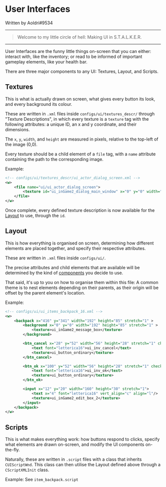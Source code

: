 # User Interfaces
Written by Aoldri#9534
___
> Welcome to my little circle of hell: Making UI in S.T.A.L.K.E.R.
___

User Interfaces are the funny little things on-screen that you can either: interact with, like the inventory; or read to be informed of important gameplay elements, like your health bar.

There are three major components to any UI: Textures, Layout, and Scripts.

## Textures
This is what is actually drawn on screen, what gives every button its look, and every background its colour.

These are written in `.xml` files inside `configs/ui/textures_descr/` through "Texture Descriptions", in which every texture is a `texture` tag with the following attributes: a unique ID, an x and y coordinate, and their dimensions.

The `x`, `y`, `width`, and `height` are measured in pixels, relative to the top-left of the image (0,0).

Every texture should be a child element of a `file` tag, with a `name` attribute containing the path to the corresponding image.

Example:
```xml
<!-- configs/ui/textures_descr/ui_actor_dialog_screen.xml -->
<w>
    <file name="ui/ui_actor_dialog_screen">
	    <texture id="ui_inGame2_dialog_main_window" x="0" y="0" width="634" height="760" />
    </file>
</w>

```

Once complete, every defined texture description is now available for the [Layout](#layout) to use, through the `id`.

## Layout

This is how everything is organised on screen, determining how different elements are placed together, and specify their respective attributes.

These are written in `.xml` files inside `configs/ui/`.

The precise attributes and child elements that are available will be determined by the kind of [components](ui_classes.md) you decide to use.

That said, it's up to you on how to organise them within this file: A common theme is to nest elements depending on their parents, as their origin will be offset by the parent element's location.

Example:
```xml
<!-- configs/ui/ui_items_backpack_16.xml -->
<w>
	<backpack x="416" y="341" width="192" height="85" stretch="1" >
		<background x="0" y="0" width="192" height="85" stretch="1" >
			<texture>ui_inGame2_message_box</texture>
		</background>

		<btn_cancel x="28" y="52" width="56" height="28" stretch="1" check_mode="0">
			<text font="letterica16">ui_inv_cancel</text>
			<texture>ui_button_ordinary</texture>
		</btn_cancel>

		<btn_ok x="100" y="52" width="56" height="28" stretch="1" check_mode="0">
			<text font="letterica16">ui_inv_ok</text>
			<texture>ui_button_ordinary</texture>
		</btn_ok>

		<input x="12" y="20" width="160" height="30" stretch="1">
			<text x="4" font="letterica16" vert_align="c" align="l"/>
			<texture>ui_inGame2_edit_box_2</texture>
		</input>
	</backpack>
</w>
```

## Scripts

This is what makes everything work: how buttons respond to clicks, specify what elements are drawn on-screen, and modify the UI components on-the-fly.

Naturally, these are written in `.script` files with a class that inherits `CUIScriptWnd`. This class can then utilise the Layout defined above through a `CScriptXMLInit` class.

Example: See `item_backpack.script`